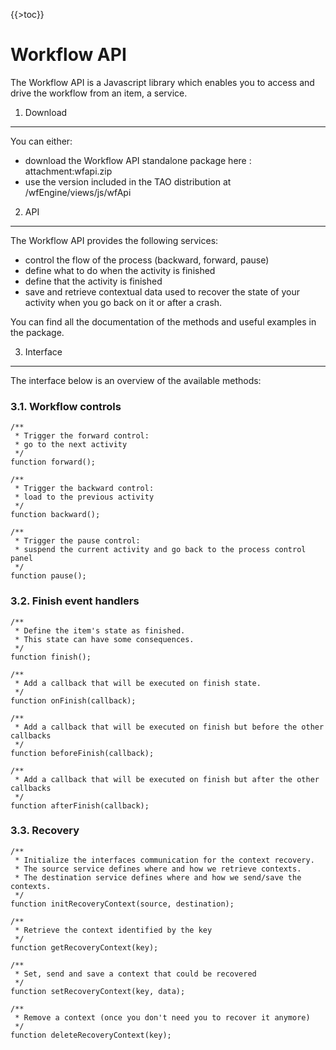 {{\>toc}}

Workflow API
============

The Workflow API is a Javascript library which enables you to access and drive the workflow from an item, a service.

1. Download
-----------

You can either:

-   download the Workflow API standalone package here : attachment:wfapi.zip
-   use the version included in the TAO distribution at /wfEngine/views/js/wfApi

2. API
------

The Workflow API provides the following services:

-   control the flow of the process (backward, forward, pause)
-   define what to do when the activity is finished
-   define that the activity is finished
-   save and retrieve contextual data used to recover the state of your activity when you go back on it or after a crash.

You can find all the documentation of the methods and useful examples in the package.

3. Interface
------------

The interface below is an overview of the available methods:

### 3.1. Workflow controls

    /**
     * Trigger the forward control:
     * go to the next activity
     */
    function forward();

    /**
     * Trigger the backward control:
     * load to the previous activity
     */
    function backward();

    /**
     * Trigger the pause control:
     * suspend the current activity and go back to the process control panel
     */
    function pause();

### 3.2. Finish event handlers

    /**
     * Define the item's state as finished.
     * This state can have some consequences.
     */
    function finish();

    /**
     * Add a callback that will be executed on finish state.
     */
    function onFinish(callback);

    /**
     * Add a callback that will be executed on finish but before the other callbacks  
     */
    function beforeFinish(callback);

    /**
     * Add a callback that will be executed on finish but after the other callbacks  
     */
    function afterFinish(callback);

### 3.3. Recovery

    /**
     * Initialize the interfaces communication for the context recovery.
     * The source service defines where and how we retrieve contexts.
     * The destination service defines where and how we send/save the contexts.
     */
    function initRecoveryContext(source, destination);

    /**
     * Retrieve the context identified by the key 
     */
    function getRecoveryContext(key);

    /**
     * Set, send and save a context that could be recovered 
     */
    function setRecoveryContext(key, data);

    /**
     * Remove a context (once you don't need you to recover it anymore) 
     */
    function deleteRecoveryContext(key);
